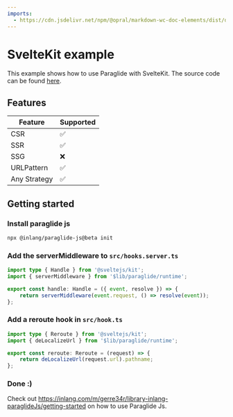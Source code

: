 ```yaml
---
imports: 
  - https://cdn.jsdelivr.net/npm/@opral/markdown-wc-doc-elements/dist/doc-callout.js
---
```


# SvelteKit example

This example shows how to use Paraglide with SvelteKit. The source code can be found [here](https://github.com/opral/monorepo/tree/main/inlang/packages/paraglide/paraglide-js/examples/sveltekit).

## Features

| Feature      | Supported |
| ------------ | --------- |
| CSR          | ✅        |
| SSR          | ✅        |
| SSG          | ❌        |
| URLPattern   | ✅        |
| Any Strategy | ✅        |

## Getting started

### Install paraglide js

```bash
npx @inlang/paraglide-js@beta init
```

### Add the serverMiddleware to `src/hooks.server.ts`

```typescript
import type { Handle } from '@sveltejs/kit';
import { serverMiddleware } from '$lib/paraglide/runtime';

export const handle: Handle = ({ event, resolve }) => {
	return serverMiddleware(event.request, () => resolve(event));
};
```

### Add a reroute hook in `src/hook.ts`

```typescript
import type { Reroute } from '@sveltejs/kit';
import { deLocalizeUrl } from '$lib/paraglide/runtime';

export const reroute: Reroute = (request) => {
	return deLocalizeUrl(request.url).pathname;
};
```

### Done :)

Check out https://inlang.com/m/gerre34r/library-inlang-paraglideJs/getting-started on how to use Paraglide Js. 